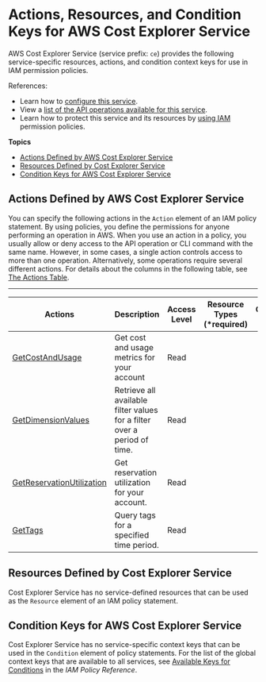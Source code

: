 # Actions, Resources, and Condition Keys for AWS Cost Explorer Service<a name="list_awscostexplorerservice"></a>

AWS Cost Explorer Service \(service prefix: `ce`\) provides the following service\-specific resources, actions, and condition context keys for use in IAM permission policies\.

References:
+ Learn how to [configure this service](http://docs.aws.amazon.com/awsaccountbilling/latest/aboutv2/)\.
+ View a [list of the API operations available for this service](http://docs.aws.amazon.com/aws-cost-management/latest/APIReference/)\.
+ Learn how to protect this service and its resources by [using IAM](http://docs.aws.amazon.com/awsaccountbilling/latest/aboutv2/cost-explorer-access.html) permission policies\.

**Topics**
+ [Actions Defined by AWS Cost Explorer Service](#awscostexplorerservice-actions-as-permissions)
+ [Resources Defined by Cost Explorer Service](#awscostexplorerservice-resources-for-iam-policies)
+ [Condition Keys for AWS Cost Explorer Service](#awscostexplorerservice-policy-keys)

## Actions Defined by AWS Cost Explorer Service<a name="awscostexplorerservice-actions-as-permissions"></a>

You can specify the following actions in the `Action` element of an IAM policy statement\. By using policies, you define the permissions for anyone performing an operation in AWS\. When you use an action in a policy, you usually allow or deny access to the API operation or CLI command with the same name\. However, in some cases, a single action controls access to more than one operation\. Alternatively, some operations require several different actions\. For details about the columns in the following table, see [The Actions Table](reference_policies_actions-resources-contextkeys.md#actions_table)\.


****  

| Actions | Description | Access Level | Resource Types \(\*required\) | Condition Keys | Dependent Actions | 
| --- | --- | --- | --- | --- | --- | 
| [GetCostAndUsage](http://docs.aws.amazon.com/aws-cost-management/latest/APIReference/${ActionsDocRoot}API_GetCostAndUsage.html) | Get cost and usage metrics for your account | Read |  |  |  | 
| [GetDimensionValues](http://docs.aws.amazon.com/aws-cost-management/latest/APIReference/${ActionsDocRoot}API_GetDimensionValues.html) | Retrieve all available filter values for a filter over a period of time\. | Read |  |  |  | 
| [GetReservationUtilization](http://docs.aws.amazon.com/aws-cost-management/latest/APIReference/${ActionsDocRoot}API_GetReservationUtilization.html) | Get reservation utilization for your account\. | Read |  |  |  | 
| [GetTags](http://docs.aws.amazon.com/aws-cost-management/latest/APIReference/${ActionsDocRoot}API_GetTags.html) | Query tags for a specified time period\. | Read |  |  |  | 

## Resources Defined by Cost Explorer Service<a name="awscostexplorerservice-resources-for-iam-policies"></a>

Cost Explorer Service has no service\-defined resources that can be used as the `Resource` element of an IAM policy statement\.

## Condition Keys for AWS Cost Explorer Service<a name="awscostexplorerservice-policy-keys"></a>

Cost Explorer Service has no service\-specific context keys that can be used in the `Condition` element of policy statements\. For the list of the global context keys that are available to all services, see [Available Keys for Conditions](http://docs.aws.amazon.com/IAM/latest/UserGuide/reference_policies_condition-keys.html#AvailableKeys) in the *IAM Policy Reference*\.